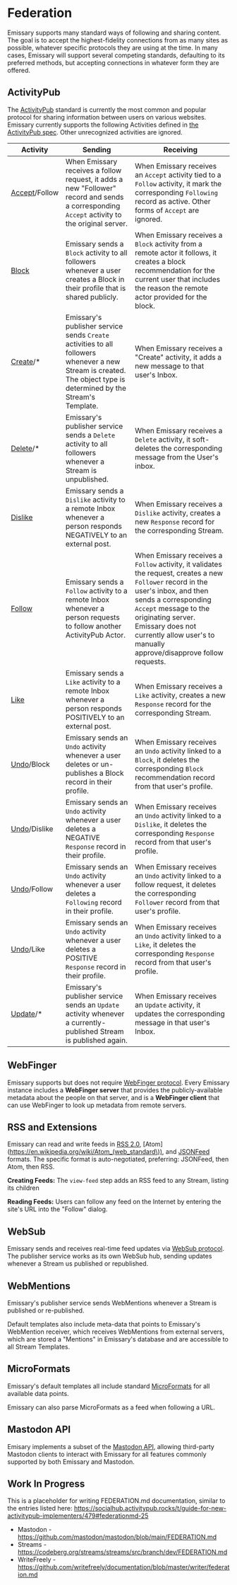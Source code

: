 # Federation

Emissary supports many standard ways of following and sharing content.  The goal is to accept the highest-fidelity connections from as many sites as possible, whatever specific protocols they are using at the time.  In many cases, Emissary will support several competing standards, defaulting to its preferred methods, but accepting connections in whatever form they are offered.

## ActivityPub

The [ActivityPub](https://activitypub.rocks) standard is currently the most common and popular protocol for sharing information between users on various websites.  Emissary currently supports the following Activities defined in [the ActivityPub spec](https://www.w3.org/TR/activitypub).  Other unrecognized activities are ignored.

| Activity | Sending | Receiving |
| -------- | ------- | --------- |
| [Accept](https://www.w3.org/TR/activitypub/#accept-activity-inbox)/Follow | When Emissary receives a follow request, it adds a new "Follower" record and sends a corresponding `Accept` activity to the original server. | When Emissary receives an `Accept` activity tied to a `Follow` activity, it mark the corresponding `Following` record as active. Other forms of `Accept` are ignored.|
| [Block](https://www.w3.org/TR/activitystreams-vocabulary/#dfn-block) | Emissary sends a `Block` activity to all followers whenever a user creates a Block in their profile that is shared publicly. | When Emissary receives a `Block` activity from a remote actor it follows, it creates a block recommendation for the current user that includes the reason the remote actor provided for the block. |
| [Create](https://www.w3.org/TR/activitypub/#create-activity-inbox)/* | Emissary's publisher service sends `Create` activities to all followers whenever a new Stream is created.  The object type is determined by the Stream's Template. | When Emissary receives a "Create" activity, it adds a new message to that user's Inbox. |
| [Delete](https://www.w3.org/TR/activitypub/#delete-activity-outbox)/* | Emissary's publisher service sends a `Delete` activity to all followers whenever a Stream is unpublished. | When Emissary receives a `Delete` activity, it soft-deletes the corresponding message from the User's inbox. |
| [Dislike](https://www.w3.org/TR/activitystreams-vocabulary/#dfn-dislike) | Emissary sends a `Dislike` activity to a remote Inbox whenever a person responds NEGATIVELY to an external post. | When Emissary receives a `Dislike` activity, creates a new `Response` record for the corresponding Stream. |
| [Follow](https://www.w3.org/TR/activitypub/#follow-activity-outbox) | Emissary sends a `Follow` activity to a remote Inbox whenever a person requests to follow another ActivityPub Actor. | When Emissary receives a `Follow` activity, it validates the request, creates a new `Follower` record in the user's inbox, and then sends a corresponding `Accept` message to the originating server.  Emissary does not currently allow user's to manually approve/disapprove follow requests. |
| [Like](https://www.w3.org/TR/activitystreams-vocabulary/#dfn-like) | Emissary sends a `Like` activity to a remote Inbox whenever a person responds POSITIVELY to an external post. | When Emissary receives a `Like` activity, creates a new `Response` record for the corresponding Stream. |
| [Undo](https://www.w3.org/TR/activitypub/#undo-activity-outbox)/Block | Emissary sends an `Undo` activity whenever a user deletes or un-publishes a Block record in their profile. | When Emissary receives an `Undo` activity linked to a `Block`, it deletes the corresponding `Block` recommendation record from that user's profile. |
| [Undo](https://www.w3.org/TR/activitypub/#undo-activity-outbox)/Dislike | Emissary sends an `Undo` activity whenever a user deletes a NEGATIVE `Response` record in their profile. | When Emissary receives an `Undo` activity linked to a `Dislike`, it deletes the corresponding `Response` record from that user's profile. |
| [Undo](https://www.w3.org/TR/activitypub/#undo-activity-outbox)/Follow | Emissary sends an `Undo` activity whenever a user deletes a `Following` record in their profile. | When Emissary receives an `Undo` activity linked to a follow request, it deletes the corresponding `Follower` record from that user's profile. |
| [Undo](https://www.w3.org/TR/activitypub/#undo-activity-outbox)/Like | Emissary sends an `Undo` activity whenever a user deletes a POSITIVE `Response` record in their profile. | When Emissary receives an `Undo` activity linked to a `Like`, it deletes the corresponding `Response` record from that user's profile. |
| [Update](https://www.w3.org/TR/activitypub/#update-activity-outbox)/* | Emissary's publisher service sends an `Update` activity whenever a currently-published Stream is published again. | When Emissary receives an `Update` activity, it updates the corresponding message in that user's Inbox.


## WebFinger

Emissary supports but does not require [WebFinger protocol](https://webfinger.net).  Every Emissary instance includes a **WebFinger server** that provides the publicly-available metadata about the people on that server, and is a **WebFinger client** that can use WebFinger to look up metadata from remote servers.

## RSS and Extensions

Emissary can read and write feeds in [RSS 2.0](https://en.wikipedia.org/wiki/RSS), [Atom](https://en.wikipedia.org/wiki/Atom_(web_standard\)), and [JSONFeed](https://www.jsonfeed.org) formats.  The specific format is auto-negotiated, preferring: JSONFeed, then Atom, then RSS.

**Creating Feeds:** The `view-feed` step adds an RSS feed to any Stream, listing its children 

**Reading Feeds:** Users can follow any feed on the Internet by entering the site's URL into the "Follow" dialog.  

## WebSub

Emissary sends and receives real-time feed updates via [WebSub protocol](https://www.w3.org/TR/websub/).  The publisher service works as its own WebSub hub, sending updates whenever a Stream us published or republished.


## WebMentions

Emissary's publisher service sends WebMentions whenever a Stream is published or re-published.

Default templates also include meta-data that points to Emissary's WebMention receiver, which receives WebMentions from external servers, which are stored a "Mentions" in Emissary's database and are accessible to all Stream Templates.

## MicroFormats

Emissary's default templates all include standard [MicroFormats](https://indieweb.org/microformats) for all available data points.

Emissary can also parse MicroFormats as a feed when following a URL.

## Mastodon API

Emisary implements a subset of the [Mastodon API](https://docs.joinmastodon.org/api/), allowing third-party Mastodon clients to interact with Emissary for all features commonly supported by both Emissary and Mastodon.

## Work In Progress

This is a placeholder for writing FEDERATION.md documentation, similar to the entries listed here:
https://socialhub.activitypub.rocks/t/guide-for-new-activitypub-implementers/479#federationmd-25

* Mastodon - https://github.com/mastodon/mastodon/blob/main/FEDERATION.md
* Streams - https://codeberg.org/streams/streams/src/branch/dev/FEDERATION.md
* WriteFreely - https://github.com/writefreely/documentation/blob/master/writer/federation.md